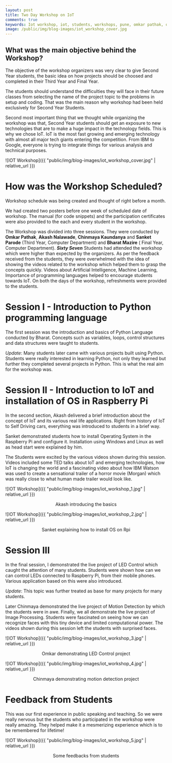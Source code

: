```yaml
---
layout: post
title: Two Day Workshop on IoT
comments: true
keywords: Iot workshop, iot, students, workshops, pune, omkar pathak, omkar pathak iot workshop
image: /public/img/blog-images/iot_workshop_cover.jpg
---
```


## What was the main objective behind the Workshop?

The objective of the workshop organizers was very clear to give Second Year students, the basic idea on how
projects should be choosed and completed in their Third Year and Final Year.

The students should understand the difficulties they will face in their future classes from selecting the name of the project topic to the problems in setup and coding. That was the main reason why workshop had been held exclusively for Second Year Students.

Second most important thing that we thought while organizing the workshop was that, Second Year students should get an exposure to new technologies that are to make a huge impact in the technology fields. This is why we chose IoT. IoT is the most fast growing and emerging technology with almost all major tech giants entering the competition. From IBM to Google, everyone is trying to integrate things for various analysis and technical purposes.

![IOT Workshop]({{ "public/img/blog-images/iot_workshop_cover.jpg" | relative_url }})

# How was the Workshop Scheduled?

Workshop schedule was being created and thought of right before a month.

We had created two posters before one week of scheduled date of workshop. The manual (for code
snippets) and the participation certificates were also provided to the each and every student in the workshop.

The Workshop was divided into three sessions. They were conducted by **Omkar Pathak**, **Akash Nalawade**, **Chinmaya Kaundanya** and **Sanket Parode** (Third Year, Computer Department) and **Bharat Mazire** (
Final Year, Computer Department). ***Sixty Seven*** Students had attended the workshop which were higher than expected by the organizers. As per the feedback received from the students, they were overwhelmed with
the idea of showing the videos related to the workshop which helped them to grasp the concepts quickly. Videos about Artificial Intelligence, Machine Learning, Importance of programming languages helped to
encourage students towards IoT. On both the days of the workshop, refreshments were provided to the students.

# Session I - Introduction to Python programming language

The first session was the introduction and basics of Python Language conducted by Bharat. Concepts such as variables, loops, control structures and data structures were taught to students.

*Update*: Many students later came with various projects built using Python. Students were really interested in learning Python, not only they learned but further they completed several projects in Python.
This is what the real aim for the workshop was.

# Session II - Introduction to IoT and installation of OS in Raspberry Pi

In the second section, Akash delivered a brief introduction about the concept of IoT and its various real life applications. Right from history of IoT to Self Driving cars, everything was introduced to students in a brief way.

Sanket demonstrated students how to install Operating System in the Raspberry Pi and configure it. Installation using Windows and Linux as well as head start were explained by him.

The Students were excited by the various videos shown during this session. Videos included some TED talks about IoT and emerging technologies, how IoT is changing the world and a fascinating video about how IBM Watson was used to create a sensational trailer of a horror movie (Morgan) which was really close to what human made trailer would look like.

![IOT Workshop]({{ "public/img/blog-images/iot_workshop_1.jpg" | relative_url }})
<div style="text-align: center"><p>Akash introducing the basics</p></div>

![IOT Workshop]({{ "public/img/blog-images/iot_workshop_2.jpg" | relative_url }})
<div style="text-align: center"><p>Sanket explaining how to install OS on Rpi</p></div>

# Session III

In the final session, I demonstrated the live project of LED Control which caught the attention of many students. Students were shown how can we can control LEDs connected to Raspberry Pi, from their mobile phones. Various application based on this were also introduced.

*Update*: This topic was further treated as base for many projects for many students.

Later Chinmaya demonstrated the live project of Motion Detection by which the students were in awe. Finally, we all demonstrate the live project of Image Processing. Students were fascinated on seeing how we can recognize faces with this tiny device and limited computational power. The videos shown during this session left the students with surprised faces.

![IOT Workshop]({{ "public/img/blog-images/iot_workshop_3.jpg" | relative_url }})
<div style="text-align: center"><p>Omkar demonstrating LED Control project</p></div>

![IOT Workshop]({{ "public/img/blog-images/iot_workshop_4.jpg" | relative_url }})
<div style="text-align: center"><p>Chinmaya demonstrating motion detection project</p></div>

# Feedback from Students

This was our first experience in public speaking and teaching. So we were really nervous but the students who participated in the workshop were really amazing. They helped make it a mesmerizing experience which is to be remembered for lifetime!

![IOT Workshop]({{ "public/img/blog-images/iot_workshop_5.jpg" | relative_url }})
<div style="text-align: center"><p>Some feedbacks from students</p></div>
